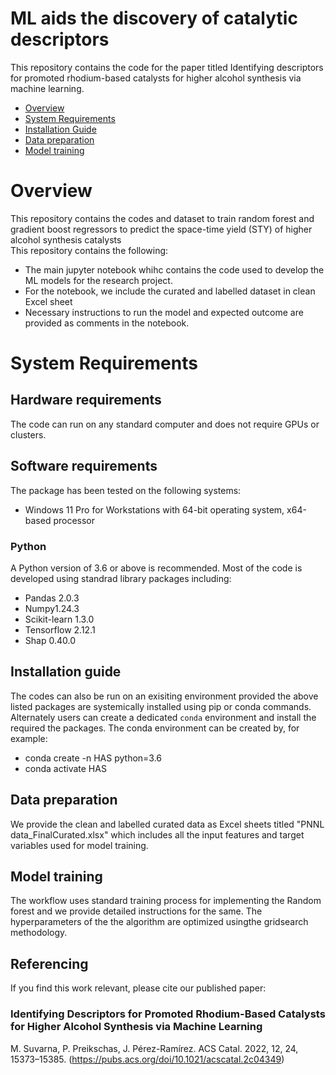 # ML aids the discovery of catalytic descriptors 

This repository contains the code for the paper titled Identifying descriptors for promoted rhodium-based catalysts for higher alcohol synthesis via machine learning.

- [Overview](#overview)
- [System Requirements](#system-requirements)
- [Installation Guide](#installation-guide)
- [Data preparation](#data-preparation)
- [Model training](#training)

# Overview

This repository contains the codes and dataset to train random forest and gradient boost regressors to predict the space-time yield (STY) of higher alcohol synthesis catalysts  
This repository contains the following:

* The main jupyter notebook whihc contains the code used to develop the ML models for the research project.
* For the notebook, we include the curated and labelled dataset in clean Excel sheet
* Necessary instructions to run the model and expected outcome are provided as comments in the notebook.

# System Requirements

## Hardware requirements
The code can run on any standard computer and does not require GPUs or clusters.

## Software requirements
The package has been tested on the following systems:
+ Windows 11 Pro for Workstations with 64-bit operating system, x64-based processor

### Python

A Python version of 3.6 or above is recommended. Most of the code is developed using standrad library packages including:

* Pandas 2.0.3 
* Numpy1.24.3 
* Scikit-learn 1.3.0
* Tensorflow 2.12.1
* Shap 0.40.0

## Installation guide

The codes can also be run on an exisiting environment provided the above listed packages are systemically installed using pip or conda commands.
Alternately users can create a dedicated `conda` environment and install the required the packages. The conda environment can be created by, for example:

* conda create -n HAS python=3.6
* conda activate HAS


## Data preparation

We provide the clean and labelled curated data as Excel sheets titled "PNNL data_FinalCurated.xlsx" which includes all the input features and target variables used for model training. 

## Model training

The workflow uses standard training process for implementing the Random forest and we provide detailed instructions for the same. The hyperparameters of the the algorithm are optimized usingthe gridsearch methodology. 

## Referencing

If you find this work relevant, please cite our published paper:

### Identifying Descriptors for Promoted Rhodium-Based Catalysts for Higher Alcohol Synthesis via Machine Learning
 M. Suvarna, P. Preikschas, J. Pérez-Ramírez.
ACS Catal. 2022, 12, 24, 15373–15385. (https://pubs.acs.org/doi/10.1021/acscatal.2c04349)
